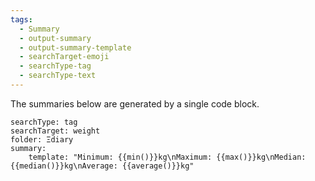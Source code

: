 ```yaml
---
tags:
  - Summary
  - output-summary
  - output-summary-template
  - searchTarget-emoji
  - searchType-tag
  - searchType-text
---
```


The summaries below are generated by a single code block.

```tracker
searchType: tag
searchTarget: weight
folder: Ξdiary
summary:
    template: "Minimum: {{min()}}kg\nMaximum: {{max()}}kg\nMedian: {{median()}}kg\nAverage: {{average()}}kg"
```
